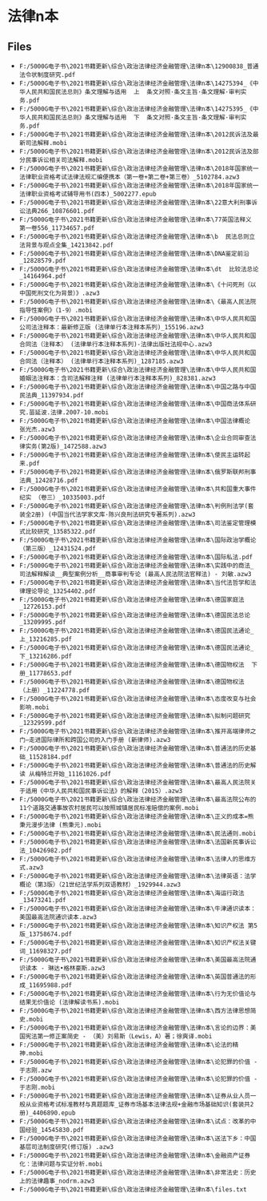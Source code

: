 # 法律n本

## Files

- `F:/5000G电子书\2021书籍更新\综合\政治法律经济金融管理\法律n本\12900838_普通法令状制度研究.pdf`
- `F:/5000G电子书\2021书籍更新\综合\政治法律经济金融管理\法律n本\14275394_《中华人民共和国民法总则》条文理解与适用  上  条文对照·条文主旨·条文理解·审判实务.pdf`
- `F:/5000G电子书\2021书籍更新\综合\政治法律经济金融管理\法律n本\14275395_《中华人民共和国民法总则》条文理解与适用  下  条文对照·条文主旨·条文理解·审判实务.pdf`
- `F:/5000G电子书\2021书籍更新\综合\政治法律经济金融管理\法律n本\2012民诉法及最新司法解释.mobi`
- `F:/5000G电子书\2021书籍更新\综合\政治法律经济金融管理\法律n本\2012民诉法及部分民事诉讼相关司法解释.mobi`
- `F:/5000G电子书\2021书籍更新\综合\政治法律经济金融管理\法律n本\2018年国家统一法律职业资格考试法律法规汇编便携本（第一卷+第二卷+第三卷）_5102784.azw3`
- `F:/5000G电子书\2021书籍更新\综合\政治法律经济金融管理\法律n本\2018年国家统一法律职业资格考试辅导用书(四本)_5002277.epub`
- `F:/5000G电子书\2021书籍更新\综合\政治法律经济金融管理\法律n本\22意大利刑事诉讼法典266_10876601.pdf`
- `F:/5000G电子书\2021书籍更新\综合\政治法律经济金融管理\法律n本\77英国法释义  第一卷556_11734657.pdf`
- `F:/5000G电子书\2021书籍更新\综合\政治法律经济金融管理\法律n本\b  民法总则立法背景与观点全集_14213842.pdf`
- `F:/5000G电子书\2021书籍更新\综合\政治法律经济金融管理\法律n本\DNA鉴定前沿_12828579.pdf`
- `F:/5000G电子书\2021书籍更新\综合\政治法律经济金融管理\法律n本\dt  比较法总论_14164964.pdf`
- `F:/5000G电子书\2021书籍更新\综合\政治法律经济金融管理\法律n本\《十问死刑（以中国死刑文化为背景）》.azw3`
- `F:/5000G电子书\2021书籍更新\综合\政治法律经济金融管理\法律n本\《最高人民法院指导性案例》（1-9）.mobi`
- `F:/5000G电子书\2021书籍更新\综合\政治法律经济金融管理\法律n本\中华人民共和国公司法注释本：最新修正版 (法律单行本注释本系列)_155196.azw3`
- `F:/5000G电子书\2021书籍更新\综合\政治法律经济金融管理\法律n本\中华人民共和国合同法（注释本） (法律单行本注释本系列)-法律出版社法规中心.azw3`
- `F:/5000G电子书\2021书籍更新\综合\政治法律经济金融管理\法律n本\中华人民共和国合同法（注释本） (法律单行本注释本系列)_1287185.azw3`
- `F:/5000G电子书\2021书籍更新\综合\政治法律经济金融管理\法律n本\中华人民共和国婚姻法注释本：含司法解释注释 (法律单行本注释本系列)_828381.azw3`
- `F:/5000G电子书\2021书籍更新\综合\政治法律经济金融管理\法律n本\中国之路与中国民法典_11397934.pdf`
- `F:/5000G电子书\2021书籍更新\综合\政治法律经济金融管理\法律n本\中国商法体系研究.苗延波.法律.2007-10.mobi`
- `F:/5000G电子书\2021书籍更新\综合\政治法律经济金融管理\法律n本\中国法律概论 张光杰.azw3`
- `F:/5000G电子书\2021书籍更新\综合\政治法律经济金融管理\法律n本\企业合同审查法律实务(第2版)_1472588.azw3`
- `F:/5000G电子书\2021书籍更新\综合\政治法律经济金融管理\法律n本\使民主运转起来.pdf`
- `F:/5000G电子书\2021书籍更新\综合\政治法律经济金融管理\法律n本\俄罗斯联邦刑事法典_12428716.pdf`
- `F:/5000G电子书\2021书籍更新\综合\政治法律经济金融管理\法律n本\共和国重大事件纪实 （卷三）_10335003.pdf`
- `F:/5000G电子书\2021书籍更新\综合\政治法律经济金融管理\法律n本\判例刑法学(套装全2册) (中国当代法学家文库·陈兴良刑法研究专著系列).azw3`
- `F:/5000G电子书\2021书籍更新\综合\政治法律经济金融管理\法律n本\司法鉴定管理模式比较研究_13585322.pdf`
- `F:/5000G电子书\2021书籍更新\综合\政治法律经济金融管理\法律n本\国际政治学概论（第三版）_12431524.pdf`
- `F:/5000G电子书\2021书籍更新\综合\政治法律经济金融管理\法律n本\国际私法.pdf`
- `F:/5000G电子书\2021书籍更新\综合\政治法律经济金融管理\法律n本\实践中的商法_司法解释解读__典型案例分析__商事审判专论 (最高人民法院法官释法) - 刘敏.azw3`
- `F:/5000G电子书\2021书籍更新\综合\政治法律经济金融管理\法律n本\当代法哲学和法律理论导论_13254402.pdf`
- `F:/5000G电子书\2021书籍更新\综合\政治法律经济金融管理\法律n本\德国家庭法_12726153.pdf`
- `F:/5000G电子书\2021书籍更新\综合\政治法律经济金融管理\法律n本\德国民法总论_13209995.pdf`
- `F:/5000G电子书\2021书籍更新\综合\政治法律经济金融管理\法律n本\德国民法通论_上_13216285.pdf`
- `F:/5000G电子书\2021书籍更新\综合\政治法律经济金融管理\法律n本\德国民法通论_下_13216286.pdf`
- `F:/5000G电子书\2021书籍更新\综合\政治法律经济金融管理\法律n本\德国物权法  下册_11778653.pdf`
- `F:/5000G电子书\2021书籍更新\综合\政治法律经济金融管理\法律n本\德国物权法  （上册）_11224778.pdf`
- `F:/5000G电子书\2021书籍更新\综合\政治法律经济金融管理\法律n本\态度改变与社会影响.mobi`
- `F:/5000G电子书\2021书籍更新\综合\政治法律经济金融管理\法律n本\拟制问题研究_12329599.pdf`
- `F:/5000G电子书\2021书籍更新\综合\政治法律经济金融管理\法律n本\推开高端律师之门—走进国际律所和跨国公司的入门手册 (新律师).azw3`
- `F:/5000G电子书\2021书籍更新\综合\政治法律经济金融管理\法律n本\普通法的历史基础_11528184.pdf`
- `F:/5000G电子书\2021书籍更新\综合\政治法律经济金融管理\法律n本\普通法的历史解读 从梅特兰开始_11161026.pdf`
- `F:/5000G电子书\2021书籍更新\综合\政治法律经济金融管理\法律n本\最高人民法院关于适用《中华人民共和国民事诉讼法》的解释（2015）.azw3`
- `F:/5000G电子书\2021书籍更新\综合\政治法律经济金融管理\法律n本\最高法院公布的11个道路交通事故农村居民可以按照城镇居民标准赔偿的案例.mobi`
- `F:/5000G电子书\2021书籍更新\综合\政治法律经济金融管理\法律n本\正义的成本=熊秉元漫步法律 (熊秉元).mobi`
- `F:/5000G电子书\2021书籍更新\综合\政治法律经济金融管理\法律n本\民法通则.mobi`
- `F:/5000G电子书\2021书籍更新\综合\政治法律经济金融管理\法律n本\法国新民事诉讼法_10426982.pdf`
- `F:/5000G电子书\2021书籍更新\综合\政治法律经济金融管理\法律n本\法律人的思维方式.azw3`
- `F:/5000G电子书\2021书籍更新\综合\政治法律经济金融管理\法律n本\法律英语：法学概论（第3版）（21世纪法学系列双语教材）_1929944.azw3`
- `F:/5000G电子书\2021书籍更新\综合\政治法律经济金融管理\法律n本\海运行政法_13473241.pdf`
- `F:/5000G电子书\2021书籍更新\综合\政治法律经济金融管理\法律n本\牛津通识读本：美国最高法院通识读本.azw3`
- `F:/5000G电子书\2021书籍更新\综合\政治法律经济金融管理\法律n本\知识产权法 第5版_13758674.pdf`
- `F:/5000G电子书\2021书籍更新\综合\政治法律经济金融管理\法律n本\知识产权法关键词_11698327.pdf`
- `F:/5000G电子书\2021书籍更新\综合\政治法律经济金融管理\法律n本\美国最高法院通识读本 - 琳达•格林豪斯.azw3`
- `F:/5000G电子书\2021书籍更新\综合\政治法律经济金融管理\法律n本\英国普通法的形成_11695988.pdf`
- `F:/5000G电子书\2021书籍更新\综合\政治法律经济金融管理\法律n本\行为无价值论与结果无价值论 (法律解读书系).mobi`
- `F:/5000G电子书\2021书籍更新\综合\政治法律经济金融管理\法律n本\西方法律思想简史.mobi`
- `F:/5000G电子书\2021书籍更新\综合\政治法律经济金融管理\法律n本\言论的边界：美国宪法第一修正案简史 - （美）刘易斯（Lewis，A）著；徐爽译.mobi`
- `F:/5000G电子书\2021书籍更新\综合\政治法律经济金融管理\法律n本\论法的精神.mobi`
- `F:/5000G电子书\2021书籍更新\综合\政治法律经济金融管理\法律n本\论犯罪的价值 - 于志刚.azw`
- `F:/5000G电子书\2021书籍更新\综合\政治法律经济金融管理\法律n本\论犯罪的价值 - 于志刚.mobi`
- `F:/5000G电子书\2021书籍更新\综合\政治法律经济金融管理\法律n本\证券从业人员一般从业资格考试标准教材与真题题库_证券市场基本法律法规+金融市场基础知识(套装共2册)_4406890.epub`
- `F:/5000G电子书\2021书籍更新\综合\政治法律经济金融管理\法律n本\试点：改革的中国经验_14545830.pdf`
- `F:/5000G电子书\2021书籍更新\综合\政治法律经济金融管理\法律n本\送法下乡：中国基层司法制度研究(修订版) .azw3`
- `F:/5000G电子书\2021书籍更新\综合\政治法律经济金融管理\法律n本\金融资产证券化：法律问题与实证分析.mobi`
- `F:/5000G电子书\2021书籍更新\综合\政治法律经济金融管理\法律n本\非常法史：历史上的法律趣事_nodrm.azw3`
- `F:/5000G电子书\2021书籍更新\综合\政治法律经济金融管理\法律n本\files.txt`
